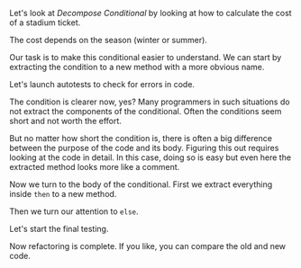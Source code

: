 Let's look at <i>Decompose Conditional</i> by looking at how to calculate the cost of a stadium ticket.

The cost depends on the season (winter or summer).

Our task is to make this conditional easier to understand. We can start by extracting the condition to a new method with a more obvious name.

Let's launch autotests to check for errors in code.

The condition is clearer now, yes? Many programmers in such situations do not extract the components of the conditional. Often the conditions seem short and not worth the effort.

But no matter how short the condition is, there is often a big difference between the purpose of the code and its body. Figuring this out requires looking at the code in detail. In this case, doing so is easy but even here the extracted method looks more like a comment.

Now we turn to the body of the conditional. First we extract everything inside <code>then</code> to a new method.

Then we turn our attention to <code>else</code>.

Let's start the final testing.

Now refactoring is complete. If you like, you can compare the old and new code.